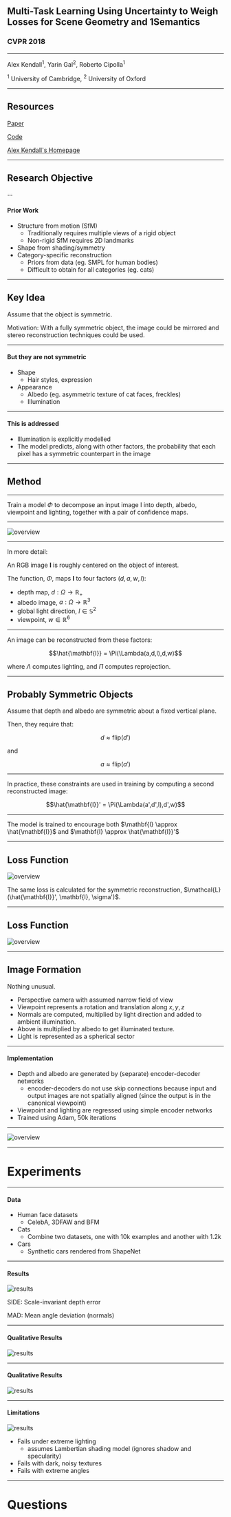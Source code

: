 
## Multi-Task Learning Using Uncertainty to Weigh Losses for Scene Geometry and 1Semantics

### CVPR 2018

---

Alex Kendall<sup>1</sup>, Yarin Gal<sup>2</sup>, Roberto Cipolla<sup>1</sup>

<sup>1</sup> University of Cambridge, <sup>2</sup> University of Oxford

---

## Resources

[Paper](https://arxiv.org/pdf/1705.07115.pdf)

[Code](https://github.com/yaringal/multi-task-learning-example)

[Alex Kendall's Homepage](https://alexgkendall.com/research/)


---

## Research Objective



--

#### Prior Work  

- Structure from motion (SfM)
  - Traditionally requires multiple views of a rigid object
  - Non-rigid SfM requires 2D landmarks 
- Shape from shading/symmetry
- Category-specific reconstruction
  - Priors from data (eg. SMPL for human bodies)
  - Difficult to obtain for all categories (eg. cats)


---

## Key Idea

Assume that the object is symmetric.

Motivation: With a fully symmetric object, the image could be mirrored and stereo reconstruction techniques could be used.

---

#### But they are not symmetric

- Shape
  - Hair styles, expression
- Appearance
  - Albedo (eg. asymmetric texture of cat faces, freckles)
  - Illumination

---

#### This is addressed 

- Illumination is explicitly modelled
- The model predicts, along with other factors, the probability that each pixel has a symmetric counterpart in the image

---

## Method

---
Train a model $\Phi$ to decompose an input image I into depth, albedo, viewpoint and lighting, together with a pair of confidence maps.

---

![overview](assets/network.png)<!-- .element height="70%" width="70%" -->


---

In more detail:

An RGB image **I** is roughly centered on the object of interest. 

The function, $\Phi$, maps **I** to four factors $(d,a,w,l)$:

- depth map, $d: \Omega \to \mathbb{R}_+$
- albedo image, $a: \Omega \to \mathbb{R}^3$
- global light direction, $l\in\mathbb{S}^2$
- viewpoint, $w\in\mathbb{R}^6$

---

An image can be reconstructed from these factors:

$$\hat{\mathbf{I}} = \Pi(\Lambda(a,d,l),d,w)$$

where $\Lambda$ computes lighting, and $\Pi$ computes reprojection.

---

## Probably Symmetric Objects

Assume that depth and albedo are symmetric about a fixed vertical plane.

Then, they require that:

$$d \approx \text{flip} (d')$$

and

$$a \approx \text{flip} (a')$$

---

In practice, these constraints are used in training by computing a second reconstructed image:

$$\hat{\mathbf{I}}' = \Pi(\Lambda(a',d',l),d',w)$$


---

The model is trained to encourage both 
$\mathbf{I} \approx \hat{\mathbf{I}}$ and 
$\mathbf{I} \approx \hat{\mathbf{I}}'$

---

## Loss Function

![overview](assets/comparison.png)<!-- .element height="70%" width="70%" -->

The same loss is calculated for the symmetric reconstruction, $\mathcal{L}(\hat{\mathbf{I}}', \mathbf{I}, \sigma')$.

---

## Loss Function

![overview](assets/fullloss.png)


---

## Image Formation

Nothing unusual.

- Perspective camera with assumed narrow field of view
- Viewpoint represents a rotation and translation along $x,y,z$
- Normals are computed, multiplied by light direction and added to ambient illumination.
- Above is multiplied by albedo to get illuminated texture.
- Light is represented as a spherical sector


---

#### Implementation

- Depth and albedo are generated by (separate) encoder-decoder networks
  - encoder-decoders do not use skip connections because input and output images are not spatially aligned (since the output is in the canonical viewpoint)
- Viewpoint and lighting are regressed using simple encoder networks
- Trained using Adam, 50k iterations

---

![overview](assets/overview.png)

---

# Experiments

---

#### Data

- Human face datasets
  - CelebA, 3DFAW and BFM
- Cats
  - Combine two datasets, one with 10k examples and another with 1.2k
- Cars
  - Synthetic cars rendered from ShapeNet

---

#### Results

![results](assets/results.png)<!-- .element height="50%" width="50%" -->

SIDE: Scale-invariant depth error

MAD: Mean angle deviation (normals)

---

#### Qualitative Results

![results](assets/qualitative1.png)<!-- .element height="70%" width="70%" -->



---

#### Qualitative Results

![results](assets/qualitative2.png)<!-- .element height="70%" width="70%" -->

---

#### Limitations

![results](assets/limitations.png)<!-- .element height="70%" width="70%" -->

- Fails under extreme lighting
  - assumes Lambertian shading model (ignores shadow and specularity)
- Fails with dark, noisy textures
- Fails with extreme angles

---

# Questions

